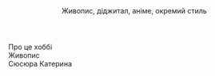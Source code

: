 <!DOCTYPE html>
<html>
  <head>
    <meta charset="utf-8">
    <title>Малювання</title>
  </head>
  <body>
    <header>
      Живопис, діджитал, аніме, окремий стиль
    </header>
    Про це хоббі
    <section>
      Живопис
    </section>
    <footer>
      Сюсюра Катерина
    </footer>
  </body>
</html>
